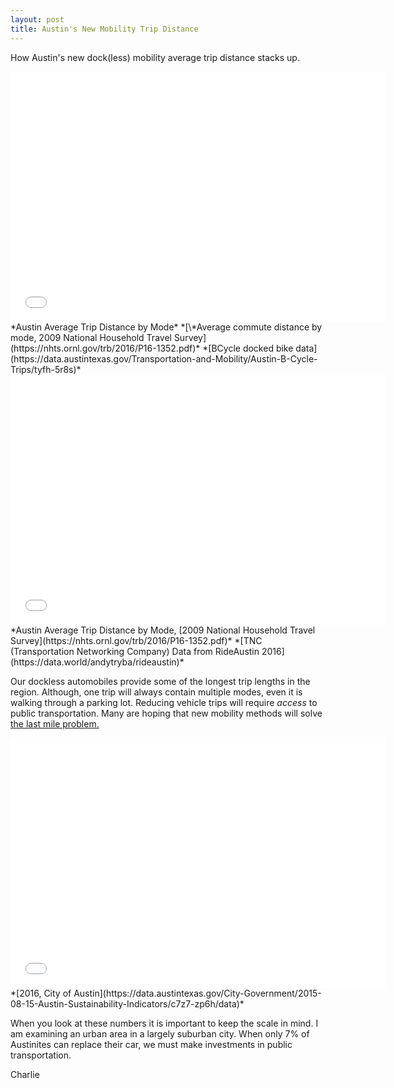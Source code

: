 ```yaml
---
layout: post
title: Austin's New Mobility Trip Distance
---
```

How Austin's new dock(less) mobility average trip distance stacks up.

<iframe width="600" height="400" frameborder="0" scrolling="no" src="//plot.ly/~charlie2343/18.embed"></iframe>
*Austin Average Trip Distance by Mode*  
*[\*Average commute distance by mode, 2009 National Household Travel Survey](https://nhts.ornl.gov/trb/2016/P16-1352.pdf)*  
*[BCycle docked bike data](https://data.austintexas.gov/Transportation-and-Mobility/Austin-B-Cycle-Trips/tyfh-5r8s)*  

<iframe width="600" height="400" frameborder="0" scrolling="no" src="//plot.ly/~charlie2343/20.embed"></iframe>
*Austin Average Trip Distance by Mode, [2009 National Household Travel Survey](https://nhts.ornl.gov/trb/2016/P16-1352.pdf)*  
*[TNC (Transportation Networking Company) Data from RideAustin 2016](https://data.world/andytryba/rideaustin)*


Our dockless automobiles provide some of the longest trip lengths in the region. Although, one trip will always contain multiple modes, even it is walking through a parking lot. Reducing vehicle trips will require *access* to public transportation. Many are hoping that new mobility methods will solve [the last mile problem.](https://en.wikipedia.org/wiki/Last_mile_(transportation))


<iframe width="600" height="400" frameborder="0" scrolling="no" src="//plot.ly/~charlie2343/22.embed"></iframe>
*[2016, City of Austin](https://data.austintexas.gov/City-Government/2015-08-15-Austin-Sustainability-Indicators/c7z7-zp6h/data)*  

When you look at these numbers it is important to keep the scale in mind. I am examining an urban area in a largely suburban city. When only 7% of Austinites can replace their car, we must make investments in public transportation. 


Charlie